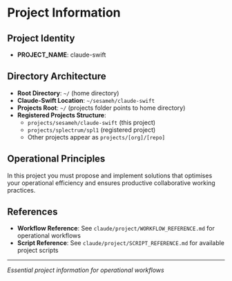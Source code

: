 # Project Information

## Project Identity
- **PROJECT_NAME**: claude-swift

## Directory Architecture
- **Root Directory**: `~/` (home directory)
- **Claude-Swift Location**: `~/sesameh/claude-swift`
- **Projects Root**: `~/` (projects folder points to home directory)
- **Registered Projects Structure**: 
  - `projects/sesameh/claude-swift` (this project)
  - `projects/splectrum/spl1` (registered project)
  - Other projects appear as `projects/[org]/[repo]`

## Operational Principles
In this project you must propose and implement solutions that optimises your operational efficiency and ensures productive collaborative working practices.

## References
- **Workflow Reference**: See `claude/project/WORKFLOW_REFERENCE.md` for operational workflows
- **Script Reference**: See `claude/project/SCRIPT_REFERENCE.md` for available project scripts

---

*Essential project information for operational workflows*